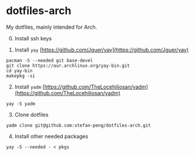 # dotfiles-arch

My dotfiles, mainly intended for Arch.

0. Install ssh keys

1. Install `yay` [https://github.com/Jguer/yay](https://github.com/Jguer/yay)

```
pacman -S --needed git base-devel
git clone https://aur.archlinux.org/yay-bin.git
cd yay-bin
makepkg -si
```

2. Install `yadm` [https://github.com/TheLocehiliosan/yadm](https://github.com/TheLocehiliosan/yadm)

```
yay -S yadm
```

3. Clone dotfiles

```
yadm clone git@github.com:stefan-peng/dotfiles-arch.git
```

4. Install other needed packages

```
yay -S --needed - < pkgs
```
